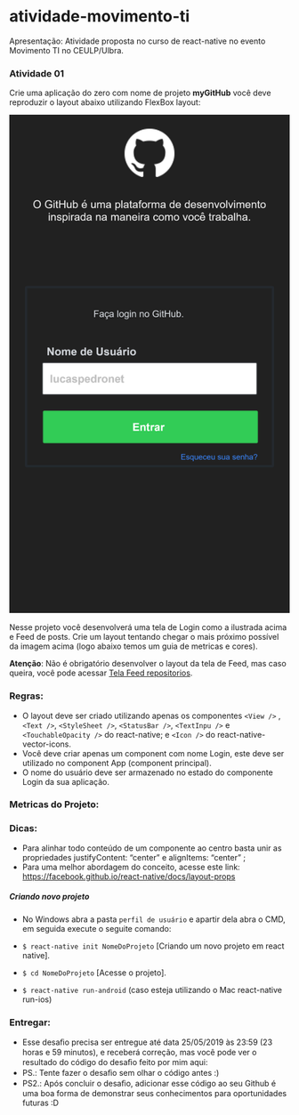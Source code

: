 # atividade-movimento-ti

Apresentação: Atividade proposta no curso de react-native no evento Movimento TI no CEULP/Ulbra.

### Atividade 01

Crie uma aplicação do zero com nome de projeto **myGitHub** você deve reproduzir o layout abaixo utilizando FlexBox layout:

![Tela de Login](./assets/Login.png)

Nesse projeto você desenvolverá uma tela de Login como a ilustrada acima e Feed de posts. Crie um layout tentando chegar o mais próximo possível da imagem acima (logo abaixo temos um guia de metricas e cores).

**Atenção**: Não é obrigatório desenvolver o layout da tela de Feed, mas caso queira, você pode acessar [Tela Feed repositorios](./assets/Repositorios.png).

### Regras:

- O layout deve ser criado utilizando apenas os componentes `<View />` , `<Text />`, `<StyleSheet />`, `<StatusBar />`, `<TextInpu />` e `<TouchableOpacity />` do react-native; e `<Icon />` do react-native-vector-icons.
- Você deve criar apenas um component com nome Login, este deve ser utilizado no component App (component principal).
- O nome do usuário deve ser armazenado no estado do componente Login da sua aplicação.

### Metricas do Projeto:

### Dicas:

- Para alinhar todo conteúdo de um componente ao centro basta unir as propriedades justifyContent: “center” e alignItems: “center” ;
- Para uma melhor abordagem do conceito, acesse este link: https://facebook.github.io/react-native/docs/layout-props

##### Criando novo projeto

- No Windows abra a pasta `perfil de usuário` e apartir dela abra o CMD, em seguida execute o seguite comando:

- `$ react-native init NomeDoProjeto` [Criando um novo projeto em react native].

* `$ cd NomeDoProjeto` [Acesse o projeto].

* `$ react-native run-android` (caso esteja utilizando o Mac react-native run-ios)

### Entregar:

- Esse desaﬁo precisa ser entregue até data 25/05/2019 às 23:59 (23 horas e 59 minutos), e receberá correção, mas você pode ver o resultado do código do desaﬁo feito por mim aqui:
- PS.: Tente fazer o desaﬁo sem olhar o código antes :)
- PS2.: Após concluir o desaﬁo, adicionar esse código ao seu Github é uma boa forma de demonstrar seus conhecimentos para oportunidades futuras :D
